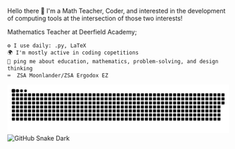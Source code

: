 Hello there 👋
I'm a Math Teacher, Coder, and interested in the development of computing tools at the intersection of those two interests!

Mathematics Teacher at Deerfield Academy;


    ⚙️ I use daily: .py, LaTeX
    🌍 I'm mostly active in coding copetitions
    💬 ping me about education, mathematics, problem-solving, and design thinking
    ⌨️  ZSA Moonlander/ZSA Ergodox EZ

![GitHub Snake Light](./only-svg/github-contribution-grid-snake-dark.svg)
![GitHub Snake Dark](./assets/github-snake-dark.svg#gh-dark-mode-only)
